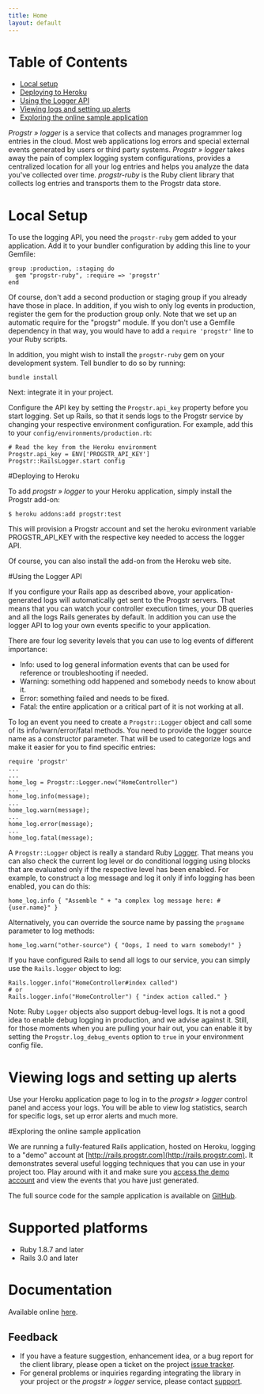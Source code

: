 ```yaml
---
title: Home
layout: default
---
```

Table of Contents
=================
* [Local setup](#local_setup)
* [Deploying to Heroku](#deploying_to_heroku)
* [Using the Logger API](#using_the_logger_api)
* [Viewing logs and setting up alerts](#viewing_logs_and_setting_up_alerts)
* [Exploring the online sample application](#exploring_the_online_sample_application)

*Progstr &raquo; logger* is a service that collects and manages programmer log entries in the cloud. Most web applications log errors and special external events generated by users or third party systems. *Progstr &raquo; logger* takes away the pain of complex logging system configurations, provides a centralized location for all your log entries and helps you analyze the data you've collected over time. *progstr-ruby* is the Ruby client library that collects log entries and transports them to the Progstr data store.


# Local Setup


To use the logging API, you need the `progstr-ruby` gem added to your application. Add it to your bundler configuration by adding this line to your Gemfile:

    group :production, :staging do
      gem "progstr-ruby", :require => 'progstr'
    end

Of course, don't add a second production or staging group if you already have those in place. In addition, if you wish to only log events in production, register the gem for the production group only. Note that we set up an automatic require for the "progstr" module. If you don't use a Gemfile dependency in that way, you would have to add a `require 'progstr'` line to your Ruby scripts.

In addition, you might wish to install the `progstr-ruby` gem on your development system. Tell bundler to do so by running:

    bundle install

Next: integrate it in your project.

Configure the API key by setting the `Progstr.api_key` property before you start logging. Set up Rails, so that it sends logs to the Progstr service by changing your respective environment configuration. For example, add this to your `config/environments/production.rb`:

    # Read the key from the Heroku environment
    Progstr.api_key = ENV['PROGSTR_API_KEY']
    Progstr::RailsLogger.start config

#Deploying to Heroku

To add *progstr &raquo; logger* to your Heroku application, simply install the Progstr add-on:

    $ heroku addons:add progstr:test

This will provision a Progstr account and set the heroku evironment variable PROGSTR_API_KEY with the respective key needed to access the logger API.

Of course, you can also install the add-on from the Heroku web site.

#Using the Logger API

If you configure your Rails app as described above, your application-generated logs will automatically get sent to the Progstr servers. That means that you can watch your controller execution times, your DB queries and all the logs Rails generates by default. In addition you can use the logger API to log your own events specific to your application.

There are four log severity levels that you can use to log events of different importance: 

* Info: used to log general information events that can be used for reference or troubleshooting if needed.
* Warning: something odd happened and somebody needs to know about it.
* Error: something failed and needs to be fixed.
* Fatal: the entire application or a critical part of it is not working at all.

To log an event you need to create a `Progstr::Logger` object and call some of its info/warn/error/fatal methods. You need to provide the logger source name as a constructor parameter. That will be used to categorize logs and make it easier for you to find specific entries:

    require 'progstr'
    ...
    ...
    home_log = Progstr::Logger.new("HomeController")
    ...
    home_log.info(message);
    ...
    home_log.warn(message);
    ...
    home_log.error(message);
    ...
    home_log.fatal(message);

A `Progstr::Logger` object is really a standard Ruby [Logger](http://www.ruby-doc.org/stdlib/libdoc/logger/rdoc/classes/Logger.html). That means you can also check the current log level or do conditional logging using blocks that are evaluated only if the respective level has been enabled. For example, to construct a log message and log it only if info logging has been enabled, you can do this:

    home_log.info { "Assemble " + "a complex log message here: #{user.name}" }

Alternatively, you can override the source name by passing the `progname` parameter to log methods:

    home_log.warn("other-source") { "Oops, I need to warn somebody!" }

If you have configured Rails to send all logs to our service, you can simply use the `Rails.logger` object to log:

    Rails.logger.info("HomeController#index called")
    # or
    Rails.logger.info("HomeController") { "index action called." }

Note: Ruby `Logger` objects also support debug-level logs. It is not a good idea to enable debug logging in production, and we advise against it. Still, for those moments when you are pulling your hair out, you can enable it by setting the `Progstr.log_debug_events` option to `true` in your environment config file.

# Viewing logs and setting up alerts

Use your Heroku application page to log in to the *progstr &raquo; logger* control panel and access your logs. You will be able to view log statistics, search for specific logs, set up error alerts and much more.

#Exploring the online sample application

We are running a fully-featured Rails application, hosted on Heroku, logging to a "demo" account at [http://rails.progstr.com](http://rails.progstr.com). It demonstrates several useful logging techniques that you can use in your project too. Play around with it and make sure you [access the demo account](https://app.progstr.com/demoAutoLogin) and view the events that you have just generated.

The full source code for the sample application is available on [GitHub](http://github.com/progstr/rails.progstr.com).

# Supported platforms

* Ruby 1.8.7 and later
* Rails 3.0 and later

# Documentation

Available online [here](http://docs.progstr.com).

Feedback
--------
* If you have a feature suggestion, enhancement idea, or a bug report for the client library, please open a ticket on the project [issue tracker](https://github.com/progstr/progstr-ruby/issues).
* For general problems or inquiries regarding integrating the library in your project or the *progstr &raquo; logger* service, please contact [support](mailto:support@progstr.com).
